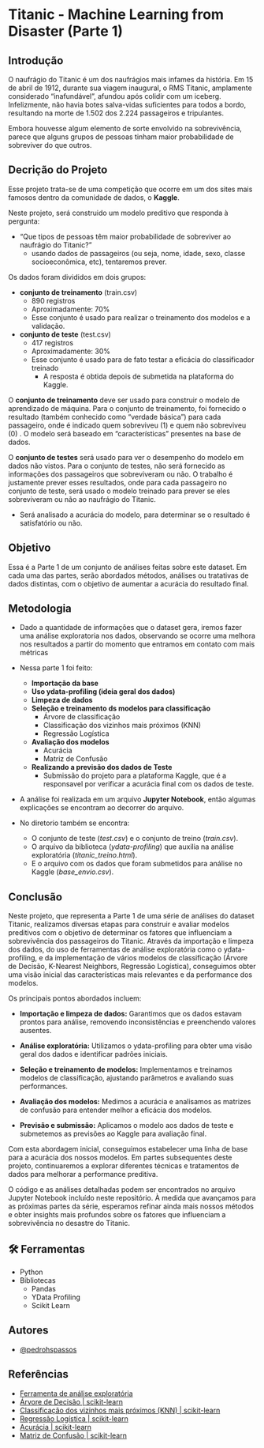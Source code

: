
# Titanic - Machine Learning from Disaster (Parte 1)


## Introdução

O naufrágio do Titanic é um dos naufrágios mais infames da história. Em 15 de abril de 1912, durante sua viagem inaugural, o RMS Titanic, amplamente considerado “inafundável”, afundou após colidir com um iceberg. Infelizmente, não havia botes salva-vidas suficientes para todos a bordo, resultando na morte de 1.502 dos 2.224 passageiros e tripulantes.

Embora houvesse algum elemento de sorte envolvido na sobrevivência, parece que alguns grupos de pessoas tinham maior probabilidade de sobreviver do que outros.



## Decrição do Projeto

Esse projeto trata-se de uma competição que ocorre em um dos sites mais famosos dentro da comunidade de dados, o **Kaggle**.

Neste projeto, será construido um modelo preditivo que responda à pergunta: 
- “Que tipos de pessoas têm maior probabilidade de sobreviver ao naufrágio do Titanic?” 
    - usando dados de passageiros (ou seja, nome, idade, sexo, classe socioeconômica, etc), tentaremos prever.

Os dados foram divididos em dois grupos:

- **conjunto de treinamento** (train.csv)
    - 890 registros 
    - Aproximadamente: 70%
    - Esse conjunto é usado para realizar o treinamento dos modelos e a validação.
- **conjunto de teste** (test.csv)
    - 417 registros 
    - Aproximadamente: 30%
    - Esse conjunto é usado para de fato testar a eficácia do classificador treinado
        - A resposta é obtida depois de submetida na plataforma do Kaggle.

O **conjunto de treinamento** deve ser usado para construir o modelo de aprendizado de máquina. Para o conjunto de treinamento, foi fornecido o resultado (também conhecido como “verdade básica”) para cada passageiro, onde é indicado quem sobreviveu (1) e quem não sobreviveu (0) . O modelo será baseado em “características” presentes na base de dados.

O **conjunto de testes** será usado para ver o desempenho do modelo em dados não vistos. Para o conjunto de testes, não será fornecido as informações dos passageiros que sobreviveram ou não. O trabalho é justamente prever esses resultados, onde para cada passageiro no conjunto de teste, será usado o modelo treinado para prever se eles sobreviveram ou não ao naufrágio do Titanic.

- Será analisado a acurácia do modelo, para determinar se o resultado é satisfatório ou não.

## Objetivo

Essa é a Parte 1 de um conjunto de análises feitas sobre este dataset. Em cada uma das partes, serão abordados métodos, análises ou tratativas de dados distintas, com o objetivo de aumentar a acurácia do resultado final.

## Metodologia

- Dado a quantidade de informações que o dataset gera, iremos fazer uma análise exploratoria nos dados, observando se ocorre uma melhora nos resultados a partir do momento que entramos em contato com mais métricas
- Nessa parte 1 foi feito:

    - **Importação da base**
    - **Uso ydata-profiling (ideia geral dos dados)**
    - **Limpeza de dados**
    - **Seleção e treinamento ds modelos para classificação**
        - Árvore de classificação
        - Classificação dos vizinhos mais próximos (KNN)
        - Regressão Logística
    - **Avaliação dos modelos**
        - Acurácia
        - Matriz de Confusão
    - **Realizando a previsão dos dados de Teste**
        - Submissão do projeto para a plataforma Kaggle, que é a responsavel por verificar a acurácia final com os dados de teste.

- A análise foi realizada em um arquivo **Jupyter Notebook**, então algumas explicações se encontram ao decorrer do arquivo.

- No diretorio também se encontra:
    - O conjunto de teste (*test.csv*) e o conjunto de treino (*train.csv*).
    - O arquivo da biblioteca (*ydata-profiling*) que auxilia na análise exploratória (*titanic_treino.html*).
    - E o arquivo com os dados que foram submetidos para análise no Kaggle (*base_envio.csv*).




## Conclusão

Neste projeto, que representa a Parte 1 de uma série de análises do dataset Titanic, realizamos diversas etapas para construir e avaliar modelos preditivos com o objetivo de determinar os fatores que influenciam a sobrevivência dos passageiros do Titanic. Através da importação e limpeza dos dados, do uso de ferramentas de análise exploratória como o ydata-profiling, e da implementação de vários modelos de classificação (Árvore de Decisão, K-Nearest Neighbors, Regressão Logística), conseguimos obter uma visão inicial das características mais relevantes e da performance dos modelos.

Os principais pontos abordados incluem:

- **Importação e limpeza de dados:** Garantimos que os dados estavam prontos para análise, removendo inconsistências e preenchendo valores ausentes.

- **Análise exploratória:** Utilizamos o ydata-profiling para obter uma visão geral dos dados e identificar padrões iniciais.
- **Seleção e treinamento de modelos:** Implementamos e treinamos modelos de classificação, ajustando parâmetros e avaliando suas performances.
- **Avaliação dos modelos:** Medimos a acurácia e analisamos as matrizes de confusão para entender melhor a eficácia dos modelos.
- **Previsão e submissão:** Aplicamos o modelo aos dados de teste e submetemos as previsões ao Kaggle para avaliação final.

Com esta abordagem inicial, conseguimos estabelecer uma linha de base para a acurácia dos nossos modelos. Em partes subsequentes deste projeto, continuaremos a explorar diferentes técnicas e tratamentos de dados para melhorar a performance preditiva.

O código e as análises detalhadas podem ser encontrados no arquivo Jupyter Notebook incluído neste repositório. À medida que avançamos para as próximas partes da série, esperamos refinar ainda mais nossos métodos e obter insights mais profundos sobre os fatores que influenciam a sobrevivência no desastre do Titanic.





## 🛠 Ferramentas
- Python 
- Bibliotecas 
    - Pandas
    - YData Profiling
    - Scikit Learn 
    



## Autores

- [@pedrohspassos](https://github.com/pedrohspassos)



## Referências


- [Ferramenta de análise exploratória](https://github.com/ydataai/ydata-profiling)
- [Árvore de Decisão | scikit-learn](https://scikit-learn.org/stable/modules/tree.html#classification)
- [Classificação dos vizinhos mais próximos (KNN) | scikit-learn](https://scikit-learn.org/stable/modules/generated/sklearn.neighbors.KNeighborsClassifier.html#sklearn.neighbors.KNeighborsClassifier)
- [Regressão Logística | scikit-learn](https://scikit-learn.org/stable/modules/generated/sklearn.linear_model.LogisticRegression.html#sklearn.linear_model.LogisticRegression)
- [Acurácia | scikit-learn](https://scikit-learn.org/stable/modules/generated/sklearn.metrics.accuracy_score.html)
- [Matriz de Confusão | scikit-learn](https://scikit-learn.org/stable/modules/generated/sklearn.metrics.confusion_matrix.html)

